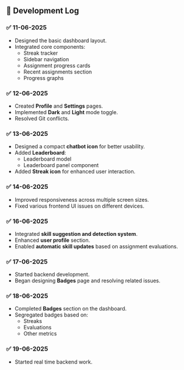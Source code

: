 ## 📅 Development Log

### ✅ 11-06-2025
- Designed the basic dashboard layout.
- Integrated core components:
  - Streak tracker
  - Sidebar navigation
  - Assignment progress cards
  - Recent assignments section
  - Progress graphs

### ✅ 12-06-2025
- Created **Profile** and **Settings** pages.
- Implemented **Dark** and **Light** mode toggle.
- Resolved Git conflicts.

### ✅ 13-06-2025
- Designed a compact **chatbot icon** for better usability.
- Added **Leaderboard**:
  - Leaderboard model
  - Leaderboard panel component
- Added **Streak icon** for enhanced user interaction.

### ✅ 14-06-2025
- Improved responsiveness across multiple screen sizes.
- Fixed various frontend UI issues on different devices.

### ✅ 16-06-2025
- Integrated **skill suggestion and detection system**.
- Enhanced **user profile** section.
- Enabled **automatic skill updates** based on assignment evaluations.

### ✅ 17-06-2025
- Started backend development.
- Began designing **Badges** page and resolving related issues.

### ✅ 18-06-2025
- Completed **Badges** section on the dashboard.
- Segregated badges based on:
  - Streaks
  - Evaluations
  - Other metrics

 ### ✅ 19-06-2025
 - Started real time backend work.
